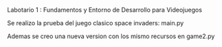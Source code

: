 Labotario 1 : Fundamentos y Entorno de Desarrollo para Videojuegos

Se realizo la prueba del juego clasico space invaders:  main.py

Ademas se creo una nueva version con los mismo recursos en game2.py
